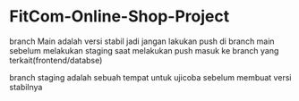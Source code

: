 # FitCom-Online-Shop-Project

branch Main adalah versi stabil jadi jangan lakukan push di branch main 
sebelum melakukan staging
saat melakukan push masuk ke branch yang terkait(frontend/databse)

branch staging adalah sebuah tempat untuk ujicoba sebelum membuat versi stabilnya
